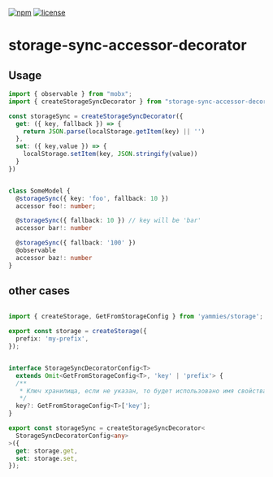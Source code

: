 [![npm](https://img.shields.io/npm/v/storage-sync-accessor-decorator)](https://www.npmjs.com/package/storage-sync-accessor-decorator) 
[![license](https://img.shields.io/npm/l/storage-sync-accessor-decorator)](https://github.com/js2me/storage-sync-accessor-decorator/blob/master/LICENSE)  

# storage-sync-accessor-decorator  

## Usage  

```ts
import { observable } from "mobx";
import { createStorageSyncDecorator } from "storage-sync-accessor-decorator";

const storageSync = createStorageSyncDecorator({
  get: ({ key, fallback }) => {
    return JSON.parse(localStorage.getItem(key) || '')
  },
  set: ({ key,value }) => {
    localStorage.setItem(key, JSON.stringify(value))
  }
})


class SomeModel {
  @storageSync({ key: 'foo', fallback: 10 })
  accessor foo!: number;

  @storageSync({ fallback: 10 }) // key will be 'bar'
  accessor bar!: number

  @storageSync({ fallback: '100' })
  @observable
  accessor baz!: number
}
```

## other cases   

```ts

import { createStorage, GetFromStorageConfig } from 'yammies/storage';

export const storage = createStorage({
  prefix: 'my-prefix',
});


interface StorageSyncDecoratorConfig<T>
  extends Omit<GetFromStorageConfig<T>, 'key' | 'prefix'> {
  /**
   * Ключ хранилища, если не указан, то будет использовано имя свойства
   */
  key?: GetFromStorageConfig<T>['key'];
}

export const storageSync = createStorageSyncDecorator<
  StorageSyncDecoratorConfig<any>
>({
  get: storage.get,
  set: storage.set,
});

```